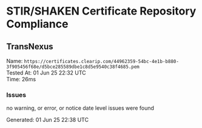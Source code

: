 # STIR/SHAKEN Certificate Repository Compliance

## TransNexus

Name: `https://certificates.clearip.com/44962359-54bc-4e1b-b880-3f905456f68e/d5bce285589dbe1c8d5e9540c38f4685.pem`\
Tested At: 01 Jun 25 22:32 UTC\
Time: 26ms

### Issues

no warning, or error, or notice date level issues were found

Generated: 01 Jun 25 22:38 UTC